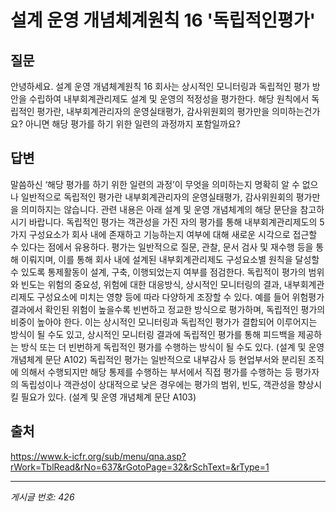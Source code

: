 # 설계 운영 개념체계원칙 16 '독립적인평가'

## 질문
안녕하세요.
설계 운영 개념체계원칙 16
회사는 상시적인 모니터링과 독립적인 평가 방안을 수립하여 내부회계관리제도 설계 및 운영의 적정성을 평가한다.
해당 원칙에서 독립적인 평가란,
내부회계관리자의 운영실태평가, 감사위원회의 평가만을 의미하는건가요?
아니면 해당 평가를 하기 위한 일련의 과정까지 포함일까요?

## 답변
말씀하신 ‘해당 평가를 하기 위한 일련의 과정’이 무엇을 의미하는지 명확히 알 수 없으나 일반적으로 독립적인 평가란 내부회계관리자의 운영실태평가, 감사위원회의 평가만을 의미하지는 않습니다. 관련 내용은 아래 설계 및 운영 개념체계의 해당 문단을 참고하시기 바랍니다.
독립적인 평가는 객관성을 가진 자의 평가를 통해 내부회계관리제도의 5가지 구성요소가 회사 내에 존재하고 기능하는지 여부에 대해 새로운 시각으로 접근할 수 있다는 점에서 유용하다. 평가는 일반적으로 질문, 관찰, 문서 검사 및 재수행 등을 통해 이뤄지며, 이를 통해 회사 내에 설계된 내부회계관리제도 구성요소별 원칙을 달성할 수 있도록 통제활동이 설계, 구축, 이행되었는지 여부를 점검한다. 독립적이 평가의 범위와 빈도는 위험의 중요성, 위험에 대한 대응방식, 상시적인 모니터링의 결과, 내부회계관리제도 구성요소에 미치는 영향 등에 따라 다양하게 조장할 수 있다. 예를 들어 위험평가 결과에서 확인된 위험이 높을수록 빈번하고 정교한 방식으로 평가하며, 독립적인 평가의 비중이 높아야 한다. 이는 상시적인 모니터링과 독립적인 평가가 결합되어 이루어지는 방식이 될 수도 있고, 상시적인 모니터링 결과에 독립적인 평가를 통해 피드백을 제공하는 방식 또는 더 빈번하게 독립적인 평가를 수행하는 방식이 될 수도 있다. (설계 및 운영 개념체계 문단 A102)
독립적인 평가는 일반적으로 내부감사 등 현업부서와 분리된 조직에 의해서 수행되지만 해당 통제를 수행하는 부서에서 직접 평가를 수행하는 등 평가자의 독립성이나 객관성이 상대적으로 낮은 경우에는 평가의 범위, 빈도, 객관성을 향상시킬 필요가 있다. (설계 및 운영 개념체계 문단 A103)

## 출처
https://www.k-icfr.org/sub/menu/qna.asp?rWork=TblRead&rNo=637&rGotoPage=32&rSchText=&rType=1

---
*게시글 번호: 426*
